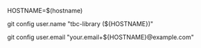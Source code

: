 HOSTNAME=$(hostname)

git config user.name "tbc-library (${HOSTNAME})"

git config user.email "your.email+${HOSTNAME}@example.com"
